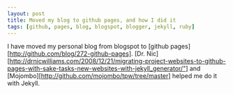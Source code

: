 ```yaml
---
layout: post
title: Moved my blog to github pages, and how I did it
tags: [github, pages, blog, blogspot, blogger, jekyll, ruby]
---
```


I have moved my personal blog from blogspot to
[github pages][http://github.com/blog/272-github-pages].
[Dr. Nic][http://drnicwilliams.com/2008/12/21/migrating-project-websites-to-github-pages-with-sake-tasks-new-websites-with-jekyll_generator/"] and [Mojombo][http://github.com/mojombo/tpw/tree/master] helped me do it with Jekyll.
